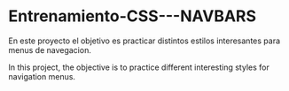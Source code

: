 # Entrenamiento-CSS---NAVBARS

En este proyecto el objetivo es practicar distintos estilos interesantes para menus de navegacion.

In this project, the objective is to practice different interesting styles for navigation menus.
